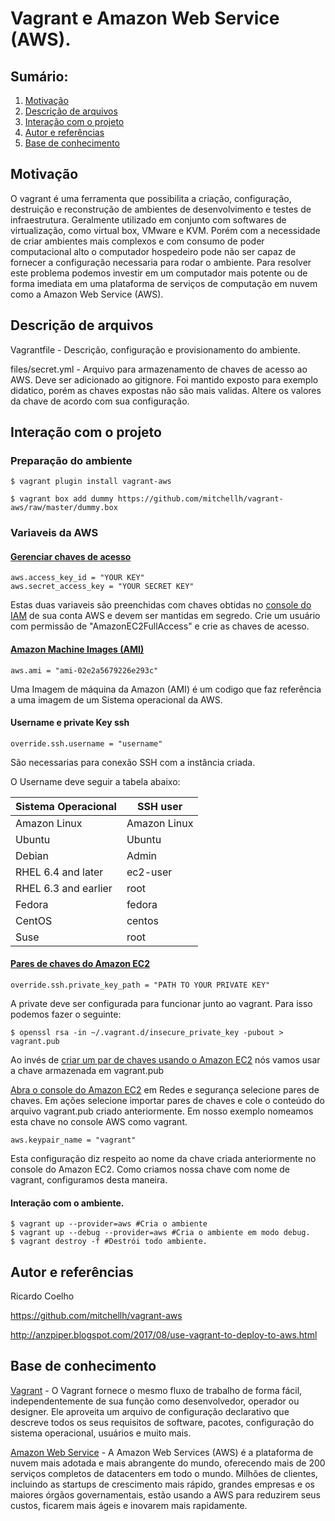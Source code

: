# Vagrant e Amazon Web Service (AWS).

## Sumário:

1. [Motivação](#motivacao)
2. [Descrição de arquivos](#file)
3. [Interação com o projeto](#interact)
4. [Autor e referências](#autor)
5. [Base de conhecimento](#ack)

## Motivação <a name="motivacao"></a>
O vagrant é uma ferramenta que possibilita a criação, configuração, destruição e reconstrução de ambientes de desenvolvimento e testes de infraestrutura. Geralmente utilizado em conjunto com softwares de virtualização, como virtual box, VMware e KVM. Porém com a necessidade de criar ambientes mais complexos e com consumo de poder computacional alto o computador hospedeiro pode não ser capaz de fornecer a configuração necessaria para rodar o ambiente. Para resolver este problema podemos investir em um computador mais potente ou de forma imediata em uma plataforma de serviços de computação em nuvem como a Amazon Web Service (AWS). 

## Descrição de arquivos <a name="file"></a>
Vagrantfile - Descrição, configuração e provisionamento do ambiente.

files/secret.yml - Arquivo para armazenamento de chaves de acesso ao AWS. Deve ser adicionado ao gitignore. Foi mantido exposto para exemplo didatico, porém as chaves expostas não são mais validas. Altere os valores da chave de acordo com sua configuração.

## Interação com o projeto <a name="interact"></a>

### Preparação do ambiente

```
$ vagrant plugin install vagrant-aws

$ vagrant box add dummy https://github.com/mitchellh/vagrant-aws/raw/master/dummy.box
```

### Variaveis da AWS

#### [Gerenciar chaves de acesso](https://docs.aws.amazon.com/pt_br/IAM/latest/UserGuide/id_credentials_access-keys.html#Using_CreateAccessKey)

```
aws.access_key_id = "YOUR KEY"
aws.secret_access_key = "YOUR SECRET KEY"
```
Estas duas variaveis são preenchidas com chaves obtidas no [console do IAM](https://console.aws.amazon.com/iam) de sua conta AWS e devem ser mantidas em segredo. Crie um usuário com permissão de "AmazonEC2FullAccess" e crie as chaves de acesso.

#### [Amazon Machine Images (AMI)](https://docs.aws.amazon.com/pt_br/AWSEC2/latest/UserGuide/AMIs.html)
```
aws.ami = "ami-02e2a5679226e293c"

```
Uma Imagem de máquina da Amazon (AMI) é um codigo que faz referência a uma imagem de um Sistema operacional da AWS.

#### Username e private Key ssh
```
override.ssh.username = "username"

```
São necessarias para conexão SSH com a instância criada.

O Username deve seguir a tabela abaixo:

| Sistema Operacional |	  SSH user          |
| ------------------- | ------------------- |
| Amazon Linux 	  	  |  Amazon Linux       |
| Ubuntu              |  Ubuntu             |
| Debian			  |  Admin              |
| RHEL 6.4 and later  |	 ec2-user           |
| RHEL 6.3 and earlier|  root               |
| Fedora              |  fedora             |
| CentOS			  |  centos             |
| Suse                |  root               |

#### [Pares de chaves do Amazon EC2](https://docs.aws.amazon.com/pt_br/AWSEC2/latest/UserGuide/ec2-key-pairs.html)
```
override.ssh.private_key_path = "PATH TO YOUR PRIVATE KEY"
```
A private deve ser configurada para funcionar junto ao vagrant. Para isso podemos fazer o seguinte:
```
$ openssl rsa -in ~/.vagrant.d/insecure_private_key -pubout > vagrant.pub
```

Ao invés de [criar um par de chaves usando o Amazon EC2](https://docs.aws.amazon.com/pt_br/AWSEC2/latest/UserGuide/ec2-key-pairs.html#having-ec2-create-your-key-pair) nós vamos usar a chave armazenada em vagrant.pub

[Abra o console do Amazon EC2]( https://console.aws.amazon.com/ec2/) em Redes e segurança selecione pares de chaves. Em ações selecione importar pares de chaves e cole o conteúdo do arquivo vagrant.pub criado anteriormente. Em nosso exemplo nomeamos esta chave no console AWS como vagrant.

```
aws.keypair_name = "vagrant"
``` 
Esta configuração diz respeito ao nome da chave criada anteriormente no console do Amazon EC2. Como criamos nossa chave com nome de vagrant, configuramos desta maneira.

#### Interação com o ambiente.
```
$ vagrant up --provider=aws #Cria o ambiente 
$ vagrant up --debug --provider=aws #Cria o ambiente em modo debug.
$ vagrant destroy -f #Destrói todo ambiente.
```

## Autor e referências <a name="autor"></a>
Ricardo Coelho

https://github.com/mitchellh/vagrant-aws

http://anzpiper.blogspot.com/2017/08/use-vagrant-to-deploy-to-aws.html

## Base de conhecimento <a name="ack"></a>
[Vagrant](https://www.vagrantup.com/) - O Vagrant fornece o mesmo fluxo de trabalho de forma fácil, independentemente de sua função como desenvolvedor, operador ou designer. Ele aproveita um arquivo de configuração declarativo que descreve todos os seus requisitos de software, pacotes, configuração do sistema operacional, usuários e muito mais. 

[Amazon Web Service](https://aws.amazon.com/pt/what-is-aws/?nc1=f_cc) - A Amazon Web Services (AWS) é a plataforma de nuvem mais adotada e mais abrangente do mundo, oferecendo mais de 200 serviços completos de datacenters em todo o mundo. Milhões de clientes, incluindo as startups de crescimento mais rápido, grandes empresas e os maiores órgãos governamentais, estão usando a AWS para reduzirem seus custos, ficarem mais ágeis e inovarem mais rapidamente. 